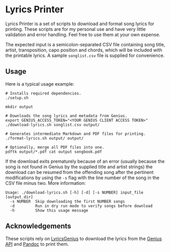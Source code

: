 # Lyrics Printer

Lyrics Printer is a set of scripts to download and format song lyrics for printing. These scripts are for my personal use and have very little validation and error handling. Feel free to use them at your own expense.

The expected input is a semicolon-separated CSV file containing song title, artist, transposition, capo position and chords, which will be included with the printable lyrics. A sample `songlist.csv` file is supplied for convenience.

## Usage

Here is a typical usage example:

```
# Installs required dependencies.
./setup.sh

mkdir output

# Downloads the song lyrics and metadata from Genius.
export GENIUS_ACCESS_TOKEN="<YOUR GENIUS CLIENT ACCESS TOKEN>"
./download-lyrics.sh songlist.csv output/

# Generates intermediate Markdown and PDF files for printing.
./format-lyrics.sh output/ output/

# Optionally, merge all PDF files into one.
pdftk output/*.pdf cat output songbook.pdf
```

If the download exits prematurely because of an error (usually because the song is not found in Genius by the supplied title and artist strings) the download can be resumed from the offending song after the pertinent modifications by using the `-s` flag with the line number of the song in the CSV file minus two. More information:

```
Usage: ./download-lyrics.sh [-h] [-d] [-s NUMBER] input_file [output_dir]
  -s NUMBER  Skip downloading the first NUMBER songs
  -d         Run in dry run mode to verify songs before download
  -h         Show this usage message
```

## Acknowledgements

These scripts rely on [LyricsGenius](https://github.com/johnwmillr/LyricsGenius) to download the lyrics from the [Genius API](https://genius.com/api-clients) and [Pandoc](https://pandoc.org/) to print them.
